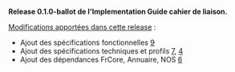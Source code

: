 **Release 0.1.0-ballot de l'Implementation Guide cahier de liaison.**

[Modifications apportées dans cette release](https://github.com/ansforge/IG-fhir-cahier-de-liaison/milestone/1?closed=1) :

* Ajout des spécifications fonctionnelles [9](https://github.com/ansforge/IG-fhir-cahier-de-liaison/pull/9)
* Ajout des spécifications techniques et profils [7](https://github.com/ansforge/IG-fhir-cahier-de-liaison/pull/7), [4](https://github.com/ansforge/IG-fhir-cahier-de-liaison/pull/4)
* Ajout des dépendances FrCore, Annuaire, NOS [6](https://github.com/ansforge/IG-fhir-cahier-de-liaison/pull/6)

